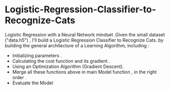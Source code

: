 # Logistic-Regression-Classifier-to-Recognize-Cats
Logistic Regression with a Neural Network mindset .Given the small dataset ("data.h5") , I'll build a Logistic Regression Classifier to Recognize Cats. by building the general architecture of a Learning Algorithm, including :
* Initializing parameters .
* Calculating the cost function and its gradient .
* Using an Optimization Algorithm (Gradient Descent).
* Merge all these functions above in main Model function , in the right order .
* Evaluate the Model
